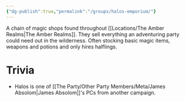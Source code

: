 ```yaml
---
{"dg-publish":true,"permalink":"/groups/halos-emporium/"}
---
```


A chain of magic shops found throughout [[Locations/The Amber Realms\|The Amber Realms]]. They sell everything an adventuring party could need out in the wilderness. Often stocking basic magic items, weapons and potions and only hires halflings.

# Trivia
- Halos is one of [[The Party/Other Party Members/Meta/James Absolom\|James Absolom]]'s PCs from another campaign. 